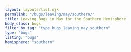 ```yaml
---
layout: layouts/list.njk
permalink: "/bugs/leaving/may/southern/"
title: Leaving Bugs in May for the Southern Hemisphere
body_class: bugs
filter_by_tag: "type_bugs_leaving_may_southern"
type: "bugs"
listing: "bugs"
hemisphere: "southern"
---
```

